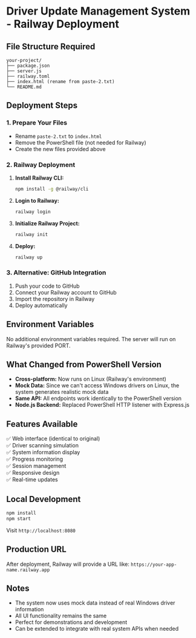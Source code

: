 # Driver Update Management System - Railway Deployment

## File Structure Required

```
your-project/
├── package.json
├── server.js
├── railway.toml
├── index.html (rename from paste-2.txt)
└── README.md
```

## Deployment Steps

### 1. Prepare Your Files
- Rename `paste-2.txt` to `index.html`
- Remove the PowerShell file (not needed for Railway)
- Create the new files provided above

### 2. Railway Deployment

1. **Install Railway CLI:**
   ```bash
   npm install -g @railway/cli
   ```

2. **Login to Railway:**
   ```bash
   railway login
   ```

3. **Initialize Railway Project:**
   ```bash
   railway init
   ```

4. **Deploy:**
   ```bash
   railway up
   ```

### 3. Alternative: GitHub Integration

1. Push your code to GitHub
2. Connect your Railway account to GitHub
3. Import the repository in Railway
4. Deploy automatically

## Environment Variables

No additional environment variables required. The server will run on Railway's provided PORT.

## What Changed from PowerShell Version

- **Cross-platform:** Now runs on Linux (Railway's environment)
- **Mock Data:** Since we can't access Windows drivers on Linux, the system generates realistic mock data
- **Same API:** All endpoints work identically to the PowerShell version
- **Node.js Backend:** Replaced PowerShell HTTP listener with Express.js

## Features Available

✅ Web interface (identical to original)  
✅ Driver scanning simulation  
✅ System information display  
✅ Progress monitoring  
✅ Session management  
✅ Responsive design  
✅ Real-time updates  

## Local Development

```bash
npm install
npm start
```

Visit `http://localhost:8080`

## Production URL

After deployment, Railway will provide a URL like:
`https://your-app-name.railway.app`

## Notes

- The system now uses mock data instead of real Windows driver information
- All UI functionality remains the same
- Perfect for demonstrations and development
- Can be extended to integrate with real system APIs when needed
